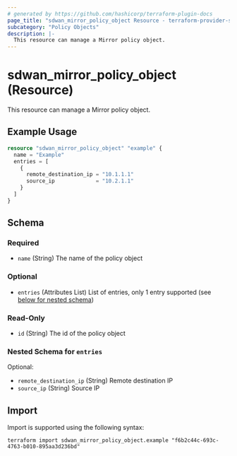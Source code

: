 ```yaml
---
# generated by https://github.com/hashicorp/terraform-plugin-docs
page_title: "sdwan_mirror_policy_object Resource - terraform-provider-sdwan"
subcategory: "Policy Objects"
description: |-
  This resource can manage a Mirror policy object.
---
```


# sdwan_mirror_policy_object (Resource)

This resource can manage a Mirror policy object.

## Example Usage

```terraform
resource "sdwan_mirror_policy_object" "example" {
  name = "Example"
  entries = [
    {
      remote_destination_ip = "10.1.1.1"
      source_ip             = "10.2.1.1"
    }
  ]
}
```

<!-- schema generated by tfplugindocs -->
## Schema

### Required

- `name` (String) The name of the policy object

### Optional

- `entries` (Attributes List) List of entries, only 1 entry supported (see [below for nested schema](#nestedatt--entries))

### Read-Only

- `id` (String) The id of the policy object

<a id="nestedatt--entries"></a>
### Nested Schema for `entries`

Optional:

- `remote_destination_ip` (String) Remote destination IP
- `source_ip` (String) Source IP

## Import

Import is supported using the following syntax:

```shell
terraform import sdwan_mirror_policy_object.example "f6b2c44c-693c-4763-b010-895aa3d236bd"
```
